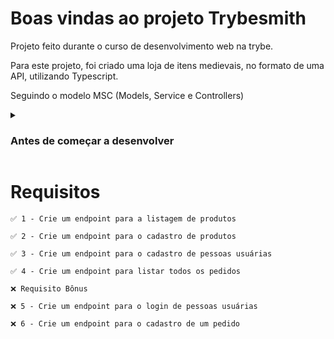 # Boas vindas ao projeto Trybesmith

  Projeto feito durante o curso de desenvolvimento web na trybe.

  Para este projeto, foi criado uma loja de itens medievais, no formato de uma API, utilizando Typescript.

  Seguindo o modelo MSC (Models, Service e Controllers)

<details>
  <summary>
    <h3>
      Antes de começar a desenvolver
    </h3>
    </summary>

  1. Clone o repositório

  - `git clone https://github.com/mabiiak/trybesmith.git`.
  - Entre na pasta do repositório que você acabou de clonar:
    - `cd trybesmith`

  2. Instale as dependências

  - `npm install`

  3. Crie uma branch a partir da branch `main`

  - Verifique se você está na branch `main`
    - Exemplo: `git branch`
  - Se você não estiver, mude para a branch `main`
    - Exemplo: `git checkout main`
  - Agora crie uma branch à qual você vai submeter os `commits` do seu projeto
    - Você deve criar uma branch no seguinte formato: `nome-de-usuario-nome-do-projeto`
    - Exemplo: `git checkout -b nome-trybesmith`
 
  4. Adicione as mudanças ao _stage_ do Git e faça um `commit`

  - Adicione o novo arquivo ao _stage_ do Git
      - Exemplo:
        - `git add .`
  - Faça o `commit` inicial
      - Exemplo:
        - `git commit -m 'descrição commit'`

  5. Adicione a sua branch com o novo `commit` ao repositório remoto

  - Usando o exemplo anterior: `git push -u origin nome-trybesmith`

  6. Crie um novo `Pull Request` _(PR)_

  - Vá até a página de _Pull Requests_ do [repositório no GitHub](https://github.com/mabiiak/trybesmith/pulls)
  - Clique no botão verde _"New pull request"_
  - Clique na caixa de seleção _"Compare"_ e escolha a sua branch **com atenção**
  - Clique no botão verde _"Create pull request"_
  - Adicione uma descrição para o _Pull Request_ e clique no botão verde _"Create pull request"_
  - Volte até a [página de _Pull Requests_ do repositório](https://github.com/mabiiak/trybesmith/pulls) e confira que o seu _Pull Request_ está criado
  
</details>

# Requisitos

    ✅ 1 - Crie um endpoint para a listagem de produtos

    ✅ 2 - Crie um endpoint para o cadastro de produtos

    ✅ 3 - Crie um endpoint para o cadastro de pessoas usuárias

    ✅ 4 - Crie um endpoint para listar todos os pedidos

    ❌ Requisito Bônus

    ❌ 5 - Crie um endpoint para o login de pessoas usuárias

    ❌ 6 - Crie um endpoint para o cadastro de um pedido
